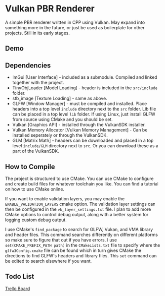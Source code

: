 # Vulkan PBR Renderer

A simple PBR renderer written in CPP using Vulkan. May expand into something more in the future, or just be used as boilerplate for other projects. Still in its early stages.

## Demo

## Dependencies

- ImGui \[User Interface] - included as a submodule. Compiled and linked together with the project.
- TinyObjLoader \[Model Loading] - header is included in the `src/include` folder.
- stb_image \[Texture Loading] - same as above.
- GLFW \[Window Manager] - must be compiled and installed. Place headers into a top level `include` directory next to the `src` folder. Lib file can be placed in a top level `lib` folder. If using Linux, just install GLFW from source using CMake and you should be set.
- Vulkan \[Graphics API] - installed through the VulkanSDK installer.
- Vulkan Memory Allocator \[Vulkan Memory Management] - Can be installed seperately or through the VulkanSDK.
- GLM \[Matrix Math] - headers can be downloaded and placed in a top level `include/GLM` directory next to `src`. Or you can download these as a part of the VulkanSDK.

## How to Compile

The project is structured to use CMake. You can use CMake to configure and create build files for whatever toolchain you like. You can find a tutorial on how to use CMake online.

If you want to enable validation layers, you may enable the `ENABLE_VALIDATION_LAYERS` cmake option. The validation layer settings can then be configured in the `vk_layer_settings.txt` file. I plan to add more CMake options to control debug output, along with a better system for logging custom debug output.

I use CMake's `find_package` to search for GLFW, Vukan, and VMA library and header files. This command searches differently on different platforms so make sure to figure that out if you have errors. I use `set(CMAKE_PREFIX_PATH path)` in the `CMakeLists.txt` file to specify where the `glfw3Config.cmake` file can be found which in turn gives CMake the directions to find GLFW's headers and library files. This `set` command can be edited to search elsewhere if you want.

## Todo List
[Trello Board](https://trello.com/b/nu4QHymB/vkpbrrenderer)
